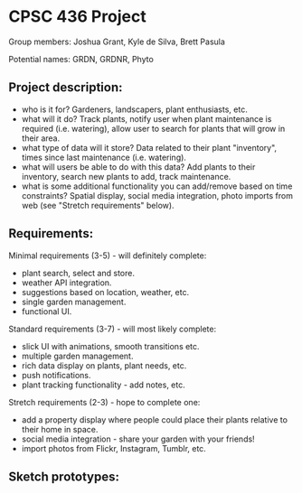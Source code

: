 # CPSC 436 Project 

Group members: Joshua Grant, Kyle de Silva, Brett Pasula 

Potential names: GRDN, GRDNR, Phyto 

## Project description:  
- who is it for? Gardeners, landscapers, plant enthusiasts, etc. 
- what will it do? Track plants, notify user when plant maintenance is required (i.e. watering), allow user to search for plants that will grow in their area. 
- what type of data will it store? Data related to their plant "inventory", times since last maintenance (i.e. watering). 
- what will users be able to do with this data? Add plants to their inventory, search new plants to add, track maintenance. 
- what is some additional functionality you can add/remove based on time constraints? Spatial display, social media integration, photo imports from web (see "Stretch requirements" below).  

## Requirements: 

Minimal requirements (3-5) - will definitely complete: 
- plant search, select and store. 
- weather API integration. 
- suggestions based on location, weather, etc. 
- single garden management. 
- functional UI. 

Standard requirements (3-7) - will most likely complete: 
- slick UI with animations, smooth transitions etc.  
- multiple garden management. 
- rich data display on plants, plant needs, etc.  
- push notifications. 
- plant tracking functionality - add notes, etc. 

Stretch requirements (2-3) - hope to complete one: 
- add a property display where people could place their plants relative to their home in space. 
- social media integration - share your garden with your friends! 
- import photos from Flickr, Instagram, Tumblr, etc. 

## Sketch prototypes: 
